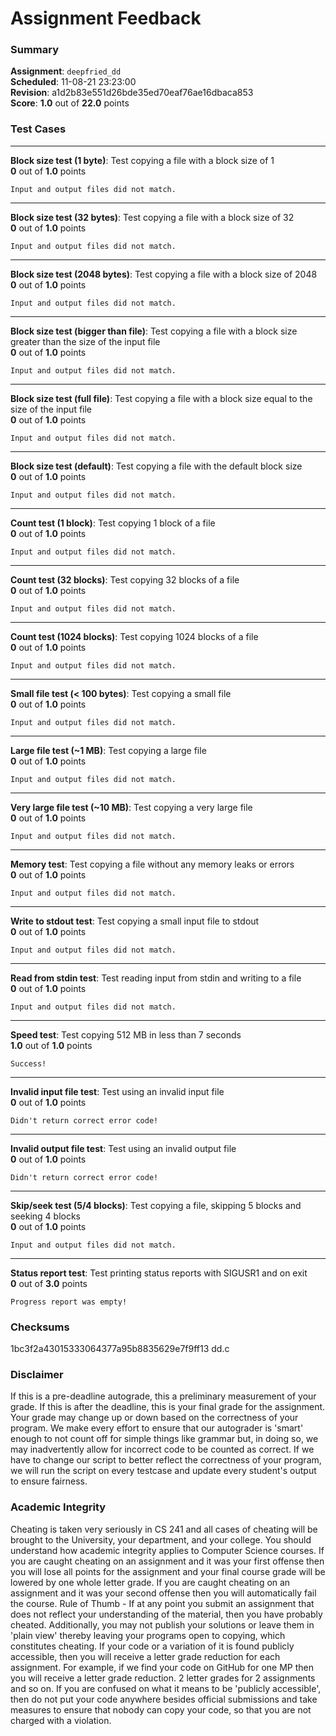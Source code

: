 # Assignment Feedback

### Summary

**Assignment**: `deepfried_dd`  
**Scheduled**: 11-08-21 23:23:00  
**Revision**: a1d2b83e551d26bde35ed70eaf76ae16dbaca853  
**Score**: **1.0** out of **22.0** points

### Test Cases
---

**Block size test (1 byte)**: Test copying a file with a block size of 1  
**0** out of **1.0** points
```
Input and output files did not match.
```
---

**Block size test (32 bytes)**: Test copying a file with a block size of 32  
**0** out of **1.0** points
```
Input and output files did not match.
```
---

**Block size test (2048 bytes)**: Test copying a file with a block size of 2048  
**0** out of **1.0** points
```
Input and output files did not match.
```
---

**Block size test (bigger than file)**: Test copying a file with a block size greater than the size of the input file  
**0** out of **1.0** points
```
Input and output files did not match.
```
---

**Block size test (full file)**: Test copying a file with a block size equal to the size of the input file  
**0** out of **1.0** points
```
Input and output files did not match.
```
---

**Block size test (default)**: Test copying a file with the default block size  
**0** out of **1.0** points
```
Input and output files did not match.
```
---

**Count test (1 block)**: Test copying 1 block of a file  
**0** out of **1.0** points
```
Input and output files did not match.
```
---

**Count test (32 blocks)**: Test copying 32 blocks of a file  
**0** out of **1.0** points
```
Input and output files did not match.
```
---

**Count test (1024 blocks)**: Test copying 1024 blocks of a file  
**0** out of **1.0** points
```
Input and output files did not match.
```
---

**Small file test (< 100 bytes)**: Test copying a small file  
**0** out of **1.0** points
```
Input and output files did not match.
```
---

**Large file test (~1 MB)**: Test copying a large file  
**0** out of **1.0** points
```
Input and output files did not match.
```
---

**Very large file test (~10 MB)**: Test copying a very large file  
**0** out of **1.0** points
```
Input and output files did not match.
```
---

**Memory test**: Test copying a file without any memory leaks or errors  
**0** out of **1.0** points
```
Input and output files did not match.
```
---

**Write to stdout test**: Test copying a small input file to stdout  
**0** out of **1.0** points
```
Input and output files did not match.
```
---

**Read from stdin test**: Test reading input from stdin and writing to a file  
**0** out of **1.0** points
```
Input and output files did not match.
```
---

**Speed test**: Test copying 512 MB in less than 7 seconds  
**1.0** out of **1.0** points
```
Success!
```
---

**Invalid input file test**: Test using an invalid input file  
**0** out of **1.0** points
```
Didn't return correct error code!
```
---

**Invalid output file test**: Test using an invalid output file  
**0** out of **1.0** points
```
Didn't return correct error code!
```
---

**Skip/seek test (5/4 blocks)**: Test copying a file, skipping 5 blocks and seeking 4 blocks  
**0** out of **1.0** points
```
Input and output files did not match.
```
---

**Status report test**: Test printing status reports with SIGUSR1 and on exit  
**0** out of **3.0** points
```
Progress report was empty!
```
### Checksums

1bc3f2a43015333064377a95b8835629e7f9ff13 dd.c


### Disclaimer
If this is a pre-deadline autograde, this a preliminary measurement of your grade.
If this is after the deadline, this is your final grade for the assignment.
Your grade may change up or down based on the correctness of your program.
We make every effort to ensure that our autograder is 'smart' enough to not count off
for simple things like grammar but, in doing so, we may inadvertently allow for
incorrect code to be counted as correct.
If we have to change our script to better reflect the correctness of your program,
we will run the script on every testcase and update every student's output to ensure fairness.



### Academic Integrity
Cheating is taken very seriously in CS 241 and all cases of cheating will be brought to the University, your department, and your college.
You should understand how academic integrity applies to Computer Science courses.
If you are caught cheating on an assignment and it was your first offense then you will lose all points for the assignment and your final course
grade will be lowered by one whole letter grade. If you are caught cheating on an assignment and it was your second offense then you will automatically fail the course.
Rule of Thumb - If at any point you submit an assignment that does not reflect your understanding of the material, then you have probably cheated.
Additionally, you may not publish your solutions or leave them in 'plain view' thereby leaving your programs open to copying, which constitutes cheating.
If your code or a variation of it is found publicly accessible, then you will receive a letter grade reduction for each assignment.
For example, if we find your code on GitHub for one MP then you will receive a letter grade reduction. 2 letter grades for 2 assignments and so on.
If you are confused on what it means to be 'publicly accessible', then do not put your code anywhere besides official submissions and take measures
to ensure that nobody can copy your code, so that you are not charged with a violation.


